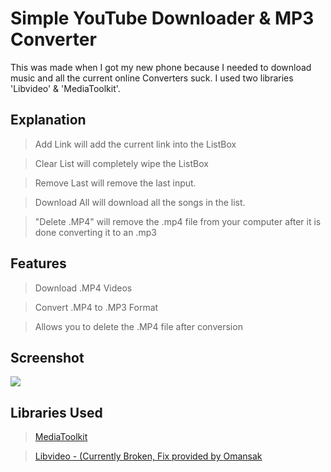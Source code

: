 # Simple YouTube Downloader & MP3 Converter

This was made when I got my new phone because I needed to download music and all the current online Converters suck. I used two libraries 'Libvideo' & 'MediaToolkit'.

## Explanation
> Add Link will add the current link into the ListBox

> Clear List will completely wipe the ListBox

> Remove Last will remove the last input.

> Download All will download all the songs in the list.

> "Delete .MP4" will remove the .mp4 file from your computer after it is done converting it to an .mp3


## Features
> Download .MP4 Videos

> Convert .MP4 to .MP3 Format 

> Allows you to delete the .MP4 file after conversion

## Screenshot
<img src="https://i.ibb.co/FWwpH23/dasdasdas.png">

## Libraries Used
> <a href="https://github.com/AydinAdn/MediaToolkit">MediaToolkit</a>

> <a href="https://github.com/i3arnon/libvideo">Libvideo - (Currently Broken, Fix provided by </a><a href="https://github.com/omansak">Omansak</a> 
